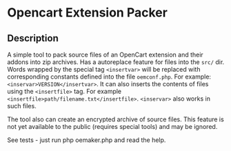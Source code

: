 # Opencart Extension Packer

## Description
A simple tool to pack source files of an OpenCart extension and their addons into zip archives. Has a autoreplace feature for files into the `src/` dir. Words wrapped by the special tag `<insertvar>` will be replaced with corresponding constants defined into the file `oemconf.php`. For example: `<inservar>VERSION</insertvar>`. It can also inserts the contents of files using the `<insertfile>` tag. For example `<insertfile>path/filename.txt</insertfile>`. `<inservar>` also works in such files.

The tool also can create an encrypted archive of source files. This feature is not yet available to the public (requires special tools) and may be ignored.

See tests - just run php oemaker.php and read the help.
